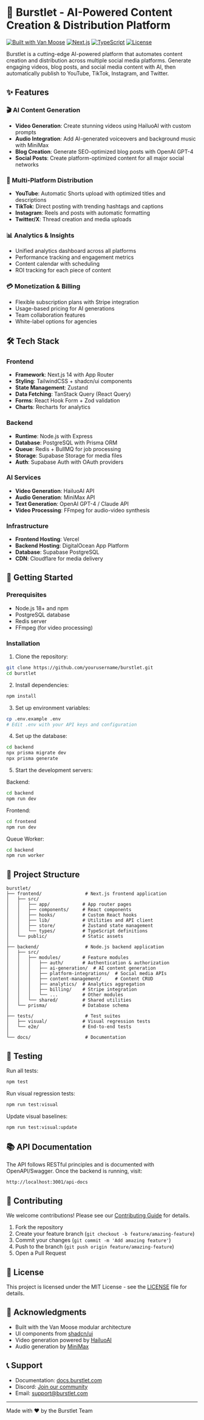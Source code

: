 # 🚀 Burstlet - AI-Powered Content Creation & Distribution Platform

[![Built with Van Moose](https://img.shields.io/badge/Built%20with-Van%20Moose-blue)](https://vanmoose.dev)
[![Next.js](https://img.shields.io/badge/Next.js-14-black)](https://nextjs.org/)
[![TypeScript](https://img.shields.io/badge/TypeScript-5.0-blue)](https://www.typescriptlang.org/)
[![License](https://img.shields.io/badge/License-MIT-green.svg)](LICENSE)

Burstlet is a cutting-edge AI-powered platform that automates content creation and distribution across multiple social media platforms. Generate engaging videos, blog posts, and social media content with AI, then automatically publish to YouTube, TikTok, Instagram, and Twitter.

## ✨ Features

### 🎬 AI Content Generation
- **Video Generation**: Create stunning videos using HailuoAI with custom prompts
- **Audio Integration**: Add AI-generated voiceovers and background music with MiniMax
- **Blog Creation**: Generate SEO-optimized blog posts with OpenAI GPT-4
- **Social Posts**: Create platform-optimized content for all major social networks
### 📱 Multi-Platform Distribution
- **YouTube**: Automatic Shorts upload with optimized titles and descriptions
- **TikTok**: Direct posting with trending hashtags and captions
- **Instagram**: Reels and posts with automatic formatting
- **Twitter/X**: Thread creation and media uploads
### 📊 Analytics & Insights
- Unified analytics dashboard across all platforms
- Performance tracking and engagement metrics
- Content calendar with scheduling
- ROI tracking for each piece of content

### 💳 Monetization & Billing
- Flexible subscription plans with Stripe integration
- Usage-based pricing for AI generations
- Team collaboration features
- White-label options for agencies


## 🛠️ Tech Stack

### Frontend
- **Framework**: Next.js 14 with App Router
- **Styling**: TailwindCSS + shadcn/ui components
- **State Management**: Zustand
- **Data Fetching**: TanStack Query (React Query)
- **Forms**: React Hook Form + Zod validation
- **Charts**: Recharts for analytics

### Backend
- **Runtime**: Node.js with Express
- **Database**: PostgreSQL with Prisma ORM
- **Queue**: Redis + BullMQ for job processing
- **Storage**: Supabase Storage for media files
- **Auth**: Supabase Auth with OAuth providers

### AI Services
- **Video Generation**: HailuoAI API
- **Audio Generation**: MiniMax API
- **Text Generation**: OpenAI GPT-4 / Claude API
- **Video Processing**: FFmpeg for audio-video synthesis

### Infrastructure
- **Frontend Hosting**: Vercel
- **Backend Hosting**: DigitalOcean App Platform
- **Database**: Supabase PostgreSQL
- **CDN**: Cloudflare for media delivery

## 🚀 Getting Started

### Prerequisites
- Node.js 18+ and npm
- PostgreSQL database
- Redis server
- FFmpeg (for video processing)

### Installation

1. Clone the repository:
```bash
git clone https://github.com/yourusername/burstlet.git
cd burstlet
```

2. Install dependencies:
```bash
npm install
```

3. Set up environment variables:
```bash
cp .env.example .env
# Edit .env with your API keys and configuration
```

4. Set up the database:
```bash
cd backend
npx prisma migrate dev
npx prisma generate
```

5. Start the development servers:

Backend:
```bash
cd backend
npm run dev
```

Frontend:
```bash
cd frontend
npm run dev
```

Queue Worker:
```bash
cd backend
npm run worker
```

## 📁 Project Structure

```
burstlet/
├── frontend/                # Next.js frontend application
│   ├── src/
│   │   ├── app/            # App router pages
│   │   ├── components/     # React components
│   │   ├── hooks/          # Custom React hooks
│   │   ├── lib/            # Utilities and API client
│   │   ├── store/          # Zustand state management
│   │   └── types/          # TypeScript definitions
│   └── public/             # Static assets
│
├── backend/                 # Node.js backend application
│   ├── src/
│   │   ├── modules/        # Feature modules
│   │   │   ├── auth/       # Authentication & authorization
│   │   │   ├── ai-generation/  # AI content generation
│   │   │   ├── platform-integrations/  # Social media APIs
│   │   │   ├── content-management/     # Content CRUD
│   │   │   ├── analytics/  # Analytics aggregation
│   │   │   ├── billing/    # Stripe integration
│   │   │   └── ...         # Other modules
│   │   └── shared/         # Shared utilities
│   └── prisma/             # Database schema
│
├── tests/                   # Test suites
│   ├── visual/             # Visual regression tests
│   └── e2e/                # End-to-end tests
│
└── docs/                    # Documentation
```

## 🧪 Testing

Run all tests:
```bash
npm test
```

Run visual regression tests:
```bash
npm run test:visual
```

Update visual baselines:
```bash
npm run test:visual:update
```

## 📚 API Documentation

The API follows RESTful principles and is documented with OpenAPI/Swagger. Once the backend is running, visit:

```
http://localhost:3001/api-docs
```

## 🤝 Contributing

We welcome contributions! Please see our [Contributing Guide](CONTRIBUTING.md) for details.

1. Fork the repository
2. Create your feature branch (`git checkout -b feature/amazing-feature`)
3. Commit your changes (`git commit -m 'Add amazing feature'`)
4. Push to the branch (`git push origin feature/amazing-feature`)
5. Open a Pull Request

## 📄 License

This project is licensed under the MIT License - see the [LICENSE](LICENSE) file for details.

## 🙏 Acknowledgments

- Built with the Van Moose modular architecture
- UI components from [shadcn/ui](https://ui.shadcn.com/)
- Video generation powered by [HailuoAI](https://hailuoai.video)
- Audio generation by [MiniMax](https://minimax.io)

## 📞 Support

- Documentation: [docs.burstlet.com](https://docs.burstlet.com)
- Discord: [Join our community](https://discord.gg/burstlet)
- Email: support@burstlet.com

---

Made with ❤️ by the Burstlet Team
